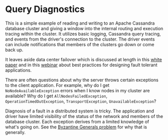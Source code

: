 # Query Diagnostics
This is a simple example of reading and writing to an Apache Cassandra database
cluster and giving a window into the internal routing and execution tracing within
the cluster. It utilizes basic logging, Cassandra query tracing, and events from
the driver's connection to the cluster. The driver events can include
notifications that members of the clusters go down or come back up.

It leaves aside data center failover which is discussed at length in this
[white paper](https://www.datastax.com/resources/whitepaper/designing-fault-tolerant-applications-datastax-and-apache-cassandratm)
and in this [webinar](https://www.google.com/url?q=https%3A%2F%2Fwww.datastax.com%2Fresources%2Fwebinar%2Fdesigning-fault-tolerant-applications-datastax-enterprise-and-apache-cassandra&sa=D&sntz=1&usg=AFQjCNGConcv3pI9R9IaAUys17ae7qeuxQ)
about best practices for designing fault tolerant applications.

There are often questions about why the server throws certain exceptions to the
client application. For example, why do I get `NoNodeAvailableException` errors when
I know nodes in my cluster are available? Why do I get `AllNodesFailedException`, 
`OperationTimedOutException`, `TransportException`, `UnavailableException`?

Diagnosis of a fault in a distributed system is tricky. The application and driver
have limited visibility of the status of the network and members of the database
cluster. Each exception derives from a limited knowledge of what's going on. 
See the [Byzantine Generals problem](https://en.wikipedia.org/wiki/Byzantine_fault) 
for why that is generally.
